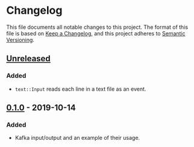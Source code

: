 # Changelog

This file documents all notable changes to this project. The format of this file
is based on [Keep a Changelog](https://keepachangelog.com/en/1.0.0/), and this
project adheres to [Semantic Versioning](https://semver.org/spec/v2.0.0.html).

## [Unreleased]

### Added

- `text::Input` reads each line in a text file as an event.

## [0.1.0] - 2019-10-14

### Added

- Kafka input/output and an example of their usage.

[Unreleased]: https://github.com/petabi/eventio/compare/0.1.0...HEAD
[0.1.0]: https://github.com/petabi/eventio/tree/0.1.0
